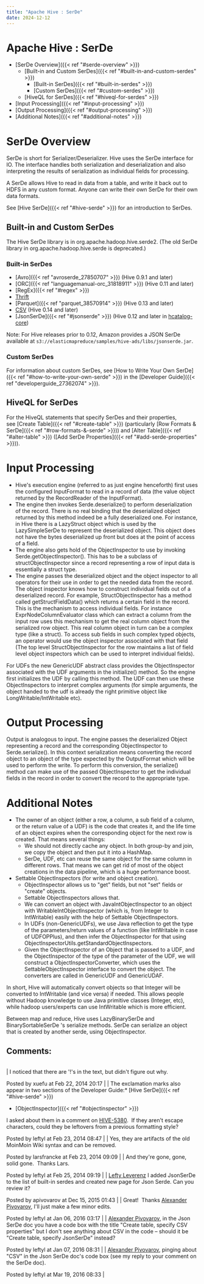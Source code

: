 ```yaml
---
title: "Apache Hive : SerDe"
date: 2024-12-12
---
```










# Apache Hive : SerDe







* [SerDe Overview]({{< ref "#serde-overview" >}})
	+ [Built-in and Custom SerDes]({{< ref "#built-in-and-custom-serdes" >}})
		- [Built-in SerDes]({{< ref "#built-in-serdes" >}})
		- [Custom SerDes]({{< ref "#custom-serdes" >}})
	+ [HiveQL for SerDes]({{< ref "#hiveql-for-serdes" >}})
* [Input Processing]({{< ref "#input-processing" >}})
* [Output Processing]({{< ref "#output-processing" >}})
* [Additional Notes]({{< ref "#additional-notes" >}})




# SerDe Overview

SerDe is short for Serializer/Deserializer. Hive uses the SerDe interface for IO. The interface handles both serialization and deserialization and also interpreting the results of serialization as individual fields for processing.

A SerDe allows Hive to read in data from a table, and write it back out to HDFS in any custom format. Anyone can write their own SerDe for their own data formats.

See [Hive SerDe]({{< ref "#hive-serde" >}}) for an introduction to SerDes.

## Built-in and Custom SerDes

The Hive SerDe library is in org.apache.hadoop.hive.serde2. (The old SerDe library in org.apache.hadoop.hive.serde is deprecated.)

### Built-in SerDes

* [Avro]({{< ref "avroserde_27850707" >}}) (Hive 0.9.1 and later)
* [ORC]({{< ref "languagemanual-orc_31818911" >}}) (Hive 0.11 and later)
* [RegEx]({{< ref "#regex" >}})
* [Thrift](http://thrift.apache.org/)
* [Parquet]({{< ref "parquet_38570914" >}}) (Hive 0.13 and later)
* [CSV](https://cwiki.apache.org/confluence/display/Hive/CSV+Serde) (Hive 0.14 and later)
* [JsonSerDe]({{< ref "#jsonserde" >}}) (Hive 0.12 and later in [hcatalog-core](https://github.com/apache/hive/blob/master/hcatalog/core/src/main/java/org/apache/hive/hcatalog/data/JsonSerDe.java))

Note: For Hive releases prior to 0.12, Amazon provides a JSON SerDe available at `s3://elasticmapreduce/samples/hive-ads/libs/jsonserde.jar`.

### Custom SerDes

For information about custom SerDes, see [How to Write Your Own SerDe]({{< ref "#how-to-write-your-own-serde" >}}) in the [Developer Guide]({{< ref "developerguide_27362074" >}}).

## HiveQL for SerDes

For the HiveQL statements that specify SerDes and their properties, see [Create Table]({{< ref "#create-table" >}}) (particularly [Row Formats & SerDe]({{< ref "#row-formats-&-serde" >}})) and [Alter Table]({{< ref "#alter-table" >}}) ([Add SerDe Properties]({{< ref "#add-serde-properties" >}})).

# Input Processing

* Hive's execution engine (referred to as just engine henceforth) first uses the configured InputFormat to read in a record of data (the value object returned by the RecordReader of the InputFormat).
* The engine then invokes Serde.deserialize() to perform deserialization of the record. There is no real binding that the deserialized object returned by this method indeed be a fully deserialized one. For instance, in Hive there is a LazyStruct object which is used by the LazySimpleSerDe to represent the deserialized object. This object does not have the bytes deserialized up front but does at the point of access of a field.
* The engine also gets hold of the ObjectInspector to use by invoking Serde.getObjectInspector(). This has to be a subclass of structObjectInspector since a record representing a row of input data is essentially a struct type.
* The engine passes the deserialized object and the object inspector to all operators for their use in order to get the needed data from the record. The object inspector knows how to construct individual fields out of a deserialized record. For example, StructObjectInspector has a method called getStructFieldData() which returns a certain field in the record. This is the mechanism to access individual fields. For instance ExprNodeColumnEvaluator class which can extract a column from the input row uses this mechanism to get the real column object from the serialized row object. This real column object in turn can be a complex type (like a struct). To access sub fields in such complex typed objects, an operator would use the object inspector associated with that field (The top level StructObjectInspector for the row maintains a list of field level object inspectors which can be used to interpret individual fields).

For UDFs the new GenericUDF abstract class provides the ObjectInspector associated with the UDF arguments in the initialize() method. So the engine first initializes the UDF by calling this method. The UDF can then use these ObjectInspectors to interpret complex arguments (for simple arguments, the object handed to the udf is already the right primitive object like LongWritable/IntWritable etc).

# Output Processing

Output is analogous to input. The engine passes the deserialized Object representing a record and the corresponding ObjectInspector to Serde.serialize(). In this context serialization means converting the record object to an object of the type expected by the OutputFormat which will be used to perform the write. To perform this conversion, the serialize() method can make use of the passed ObjectInspector to get the individual fields in the record in order to convert the record to the appropriate type.

# Additional Notes

* The owner of an object (either a row, a column, a sub field of a column, or the return value of a UDF) is the code that creates it, and the life time of an object expires when the corresponding object for the next row is created. That means several things:
	+ We should not directly cache any object. In both group-by and join, we copy the object and then put it into a HashMap.
	+ SerDe, UDF, etc can reuse the same object for the same column in different rows. That means we can get rid of most of the object creations in the data pipeline, which is a huge performance boost.
* Settable ObjectInspectors (for write and object creation).
	+ ObjectInspector allows us to "get" fields, but not "set" fields or "create" objects.
	+ Settable ObjectInspectors allows that.
	+ We can convert an object with JavaIntObjectInspector to an object with WritableIntObjectInspector (which is, from Integer to IntWritable) easily with the help of Settable ObjectInspectors.
	+ In UDFs (non-GenericUDFs), we use Java reflection to get the type of the parameters/return values of a function (like IntWritable in case of UDFOPPlus), and then infer the ObjectInspector for that using ObjectInspectorUtils.getStandardObjectInspectors.
	+ Given the ObjectInspector of an Object that is passed to a UDF, and the ObjectInspector of the type of the parameter of the UDF, we will construct a ObjectInspectorConverter, which uses the SettableObjectInspector interface to convert the object. The converters are called in GenericUDF and GenericUDAF.

In short, Hive will automatically convert objects so that Integer will be converted to IntWritable (and vice versa) if needed. This allows people without Hadoop knowledge to use Java primitive classes (Integer, etc), while hadoop users/experts can use IntWritable which is more efficient.

Between map and reduce, Hive uses LazyBinarySerDe and BinarySortableSerDe 's serialize methods. SerDe can serialize an object that is created by another serde, using ObjectInspector.





## Comments:





|  |
| --- |
| 
I noticed that there are '!'s in the text, but didn't figure out why.


 Posted by xuefu at Feb 22, 2014 20:17
  |
| 
The exclamation marks also appear in two sections of the Developer Guide:* [Hive SerDe]({{< ref "#hive-serde" >}})
* [ObjectInspector]({{< ref "#objectinspector" >}})

I asked about them in a comment on [HIVE-5380](https://issues.apache.org/jira/browse/HIVE-5380?page=com.atlassian.jira.plugin.system.issuetabpanels:comment-tabpanel&focusedCommentId=13895544#comment-13895544).  If they aren't escape characters, could they be leftovers from a previous formatting style?


 Posted by leftyl at Feb 23, 2014 08:47
  |
| 
Yes, they are artifacts of the old MoinMoin Wiki syntax and can be removed.


 Posted by larsfrancke at Feb 23, 2014 09:09
  |
| 
And they're gone, gone, solid gone.  Thanks Lars.


 Posted by leftyl at Feb 25, 2014 09:19
  |
| 
[Lefty Leverenz](https://cwiki.apache.org/confluence/display/~leftyl) I added JsonSerDe to the list of built-in serdes and created new page for Json Serde. Can you review it?


 Posted by apivovarov at Dec 15, 2015 01:43
  |
| 
Great!  Thanks [Alexander Pivovarov](https://cwiki.apache.org/confluence/display/~apivovarov), I'll just make a few minor edits.


 Posted by leftyl at Jan 06, 2016 03:17
  |
| 
[Alexander Pivovarov](https://cwiki.apache.org/confluence/display/~apivovarov), in the Json SerDe doc you have a code box with the title "Create table, specify CSV properties" but I don't see anything about CSV in the code – should it be "Create table, specify JsonSerDe" instead?


 Posted by leftyl at Jan 07, 2016 08:31
  |
| 
[Alexander Pivovarov](https://cwiki.apache.org/confluence/display/~apivovarov), pinging about "CSV" in the Json SerDe doc's code box (see my reply to your comment on the SerDe doc).


 Posted by leftyl at Mar 19, 2016 08:33
  |



 

 

